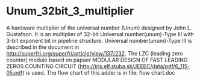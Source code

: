 # Unum_32bit_3_multiplier
A hardware multiplier of the universal number (Unum) designed by John L. Gustafson. 
It is an multiplier of 32-bit Universal number(unum)-Type III with 3-bit exponent bit in pipeline structure. 
Universal number(unum)-Type III is described in the document in http://superfri.org/superfri/article/view/137/232. 
The LZC (leading zero counter) module based on papaer MODULAR DESIGN OF FAST LEADING ZEROS COUNTING CIRCUIT 
(http://iris.elf.stuba.sk/JEEEC/data/pdf/6_115-05.pdf) is used. 
The flow chart of this adder is in file: flow chart.doc
